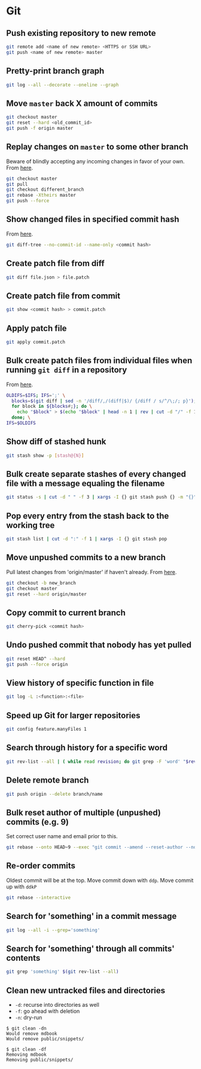 # Git

## Push existing repository to new remote

```bash
git remote add <name of new remote> <HTTPS or SSH URL>
git push <name of new remote> master
```

## Pretty-print branch graph

```bash
git log --all --decorate --oneline --graph
```

## Move `master` back X amount of commits

```bash
git checkout master
git reset --hard <old_commit_id>
git push -f origin master
```

## Replay changes on `master` to some other branch

Beware of blindly accepting any incoming changes in favor of your own. From [here](https://demisx.github.io/git/rebase/2015/07/02/git-rebase-keep-my-branch-changes.html).

```bash
git checkout master
git pull
git checkout different_branch
git rebase -Xtheirs master
git push --force
```

## Show changed files in specified commit hash

From [here](https://stackoverflow.com/questions/49853177/how-to-see-which-files-were-changed-in-last-commit).

```bash
git diff-tree --no-commit-id --name-only <commit hash>
```

## Create patch file from diff

```bash
git diff file.json > file.patch
```

## Create patch file from commit

```bash
git show <commit hash> > commit.patch
```

## Apply patch file

```bash
git apply commit.patch
```

## Bulk create patch files from individual files when running `git diff` in a repository

From [here](https://raymii.org/s/tutorials/Bash_bits_split_a_file_in_blocks_and_do_something_with_each_block.html).

```bash
OLDIFS=$IFS; IFS=';' \
  blocks=$(git diff | sed -n '/diff/,/(diff|$)/ {/diff / s/^/\;/; p}'); \
  for block in ${blocks#;}; do \
    echo "$block" > $(echo "$block" | head -n 1 | rev | cut -d "/" -f 1 | rev).patch; \
  done; \
IFS=$OLDIFS
```

## Show diff of stashed hunk

```bash
git stash show -p [stash@{N}]
```

## Bulk create separate stashes of every changed file with a message equaling the filename

```bash
git status -s | cut -d " " -f 3 | xargs -I {} git stash push {} -m "{}"
```

## Pop every entry from the stash back to the working tree

```bash
git stash list | cut -d ":" -f 1 | xargs -I {} git stash pop
```

## Move unpushed commits to a new branch

Pull latest changes from 'origin/master' if haven't already. From [here](https://stackoverflow.com/a/46726955).

```bash
git checkout -b new_branch
git checkout master
git reset --hard origin/master
```

## Copy commit to current branch

```bash
git cherry-pick <commit hash>
```

## Undo pushed commit that nobody has yet pulled

```bash
git reset HEAD^ --hard
git push --force origin
```

## View history of specific function in file

```bash
git log -L :<function>:<file>
```

## Speed up Git for larger repositories

```bash
git config feature.manyFiles 1
```

## Search through history for a specific word

```bash
git rev-list --all | ( while read revision; do git grep -F 'word' "$revision"; done; )
```

## Delete remote branch

```bash
git push origin --delete branch/name
```

## Bulk reset author of multiple (unpushed) commits (e.g. 9)

Set correct user name and email prior to this.

```bash
git rebase --onto HEAD~9 --exec "git commit --amend --reset-author --no-edit" HEAD~9
```

## Re-order commits

Oldest commit will be at the top. Move commit down with `ddp`. Move commit up with `ddkP`

```bash
git rebase --interactive
```

## Search for 'something' in a commit message

```bash
git log --all -i --grep='something'
```

## Search for 'something' through all commits' contents

```bash
git grep 'something' $(git rev-list --all)
```

## Clean new untracked files and directories

- `-d`: recurse into directories as well
- `-f`: go ahead with deletion
- `-n`: dry-run

```console
$ git clean -dn
Would remove mdbook
Would remove public/snippets/
```

```console
$ git clean -df
Removing mdbook
Removing public/snippets/
```
